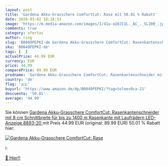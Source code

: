 ```yaml
---
layout: post
title: 'Gardena Akku-Grasschere ComfortCut: Rase mit 50.01 % Rabatt'
date: 2020-03-02 18:18:53
image: 'https://m.media-amazon.com/images/I/41u-o2OJI1L._AC_._SL200_.jpg'
comments: true
category: ofertas
author: ring
slug: 'B0049PEPKI-de Gardena Akku-Grasschere ComfortCut: Rasenkantenschneider...'
sku: 'B0049PEPKI-de'
tags: [  ]
actualPrice: 44.99 EUR
currency: EUR
price: 44.99
comparePrice: 89.99 EUR
prodname: 'Gardena Akku-Grasschere ComfortCut: Rasenkantenschneider mit 8 cm Schnittbreite  für bis zu 1400 m Rasenkante  mit Laufrädern  LED-Anzeige  8893-20 '
country: 'de'
flag: '🇩🇪'
buyurl: 'https://www.amazon.de/dp/B0049PEPKI/?tag=tolees0ca-21'
descuento: '50.01'
average: '44.99'
---
```


Sie können [Gardena Akku-Grasschere ComfortCut: Rasenkantenschneider mit 8 cm Schnittbreite  für bis zu 1400 m Rasenkante  mit Laufrädern  LED-Anzeige  8893-20 ](https://www.amazon.de/dp/B0049PEPKI/?tag=tolees0ca-21) mit Preis 44.99 EUR (original: 89.99 EUR) 50.01 % Rabatt hier:

[![Gardena Akku-Grasschere ComfortCut: Rase](https://m.media-amazon.com/images/I/41u-o2OJI1L._AC_._SL200_.jpg)](https://www.amazon.de/dp/B0049PEPKI/?tag=tolees0ca-21)

ℹ️:


[🛒 Hier!!](https://www.amazon.de/dp/B0049PEPKI/?tag=tolees0ca-21)
